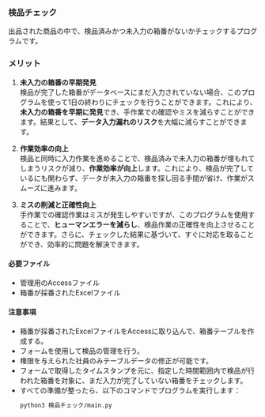 ### 検品チェック
出品された商品の中で、検品済みかつ未入力の箱番がないかチェックするプログラムです。

### メリット

1. **未入力の箱番の早期発見**  
   検品が完了した箱番がデータベースにまだ入力されていない場合、このプログラムを使って1日の終わりにチェックを行うことができます。これにより、**未入力の箱番を早期に発見**でき、手作業での確認やミスを減らすことができます。結果として、**データ入力漏れのリスク**を大幅に減らすことができます。

2. **作業効率の向上**  
   検品と同時に入力作業を進めることで、検品済みで未入力の箱番が埋もれてしまうリスクが減り、**作業効率が向上**します。これにより、検品が完了しているにも関わらず、データが未入力の箱番を探し回る手間が省け、作業がスムーズに進みます。

3. **ミスの削減と正確性向上**  
   手作業での確認作業はミスが発生しやすいですが、このプログラムを使用することで、**ヒューマンエラーを減らし**、検品作業の正確性を向上させることができます。さらに、チェックした結果に基づいて、すぐに対応を取ることができ、効率的に問題を解決できます。




#### 必要ファイル
- 管理用のAccessファイル
- 箱番が採番されたExcelファイル

#### 注意事項 
- 箱番が採番されたExcelファイルをAccessに取り込んで、箱番テーブルを作成する。
- フォームを使用して検品の管理を行う。
- 権限を与えられた社員のみテーブルデータの修正が可能です。
- フォームで取得したタイムスタンプを元に、指定した時間範囲内で検品が行われた箱番を対象に、まだ入力が完了していない箱番をチェックします。
- すべての準備が整ったら、以下のコマンドでプログラムを実行します：  
  ```bash
  python3 検品チェック/main.py